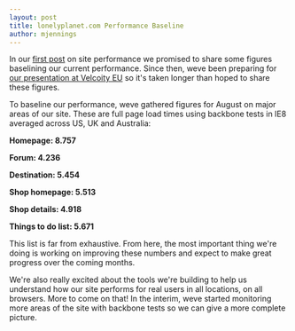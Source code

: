 ```yaml
---
layout: post
title: lonelyplanet.com Performance Baseline
author: mjennings
---
```


In our [first post](/2012/12/09/a-history-of-web-performance-lonely-planet.html) on site performance we promised to share some figures baselining our current performance. Since then, weve been preparing for [our presentation at Velcoity EU](http://velocityconf.com/velocityeu2012/public/schedule/detail/26634) so it's taken longer than hoped to share these figures.

To baseline our performance, weve gathered figures for August on major areas of our site. These are full page load times using backbone tests in IE8 averaged across US, UK and Australia:

**Homepage: 8.757**

**Forum: 4.236**

**Destination: 5.454**

**Shop homepage: 5.513**

**Shop details: 4.918**

**Things to do list: 5.671**

This list is far from exhaustive. From here, the most important thing we're doing is working on improving these numbers and expect to make great progress over the coming months.

We're also really excited about the tools we're building to help us understand how our site performs for real users in all locations, on all browsers. More to come on that! In the interim, weve started monitoring more areas of the site with backbone tests so we can give a more complete picture.
